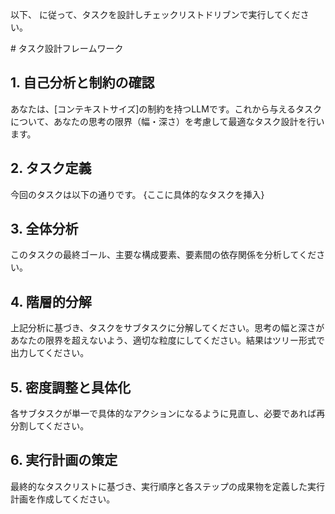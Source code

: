 以下、<task-design-framework/> に従って、タスクを設計しチェックリストドリブンで実行してください。

<task-design-framework>
# タスク設計フレームワーク

## 1. 自己分析と制約の確認
あなたは、[コンテキストサイズ]の制約を持つLLMです。これから与えるタスクについて、あなたの思考の限界（幅・深さ）を考慮して最適なタスク設計を行います。

## 2. タスク定義
今回のタスクは以下の通りです。
{ここに具体的なタスクを挿入}

## 3. 全体分析
このタスクの最終ゴール、主要な構成要素、要素間の依存関係を分析してください。

## 4. 階層的分解
上記分析に基づき、タスクをサブタスクに分解してください。思考の幅と深さがあなたの限界を超えないよう、適切な粒度にしてください。結果はツリー形式で出力してください。

## 5. 密度調整と具体化
各サブタスクが単一で具体的なアクションになるように見直し、必要であれば再分割してください。

## 6. 実行計画の策定
最終的なタスクリストに基づき、実行順序と各ステップの成果物を定義した実行計画を作成してください。
</task-design-framework>

